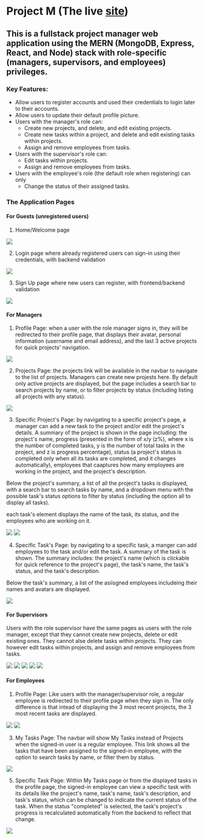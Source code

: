 # Project M (The live [site](https://my-project-m.herokuapp.com/))
## This is a fullstack project manager web application using the MERN (MongoDB, Express, React, and Node) stack with role-specific (managers, supervisors, and employees) privileges.
### Key Features: 
* Allow users to register accounts and used their credentials to login later to their accounts.
* Allow users to update their default profile picture.
* Users with the manager's role can:
  * Create new projects, and delete, and edit existing projects.
  * Create new tasks within a project, and delete and edit existing tasks within projects.
  * Assign and remove employees from tasks.
* Users with the supervisor's role can:
  * Edit tasks within projects.
  * Assign and remove employees from tasks.
* Users with the employee's role (the default role when registering) can only
  * Change the status of their assigned tasks.

### The Application Pages
#### For Guests (unregistered users)
1. Home/Welcome page

![](https://github.com/saeddaoud/project-manager/blob/main/images/home.png)

2. Login page where already registered users can sign-in using their credentials, with backend validation
 
![](https://github.com/saeddaoud/project-manager/blob/main/images/login.png)

3. Sign Up page where new users can register, with frontend/backend validation

![](https://github.com/saeddaoud/project-manager/blob/main/images/signup.png)

#### For Managers

1. Profile Page: when a user with the role manager signs in, they will be redirected to their profile page, that displays their avatar, personal information (username and email address), and the last 3 active projects for quick projects' navigation.

![](https://github.com/saeddaoud/project-manager/blob/main/images/manager-profile-1.png)

2. Projects Page: the projects link will be available in the navbar to navigate to the list of projects. Managers can create new projests here. By default only active projects are displayed, but the page includes a search bar to search projects by name, or to filter projects by status (including listing all projects with any status). 

![](https://github.com/saeddaoud/project-manager/blob/main/images/manager-projects-page.png)

3. Specific Project's Page: by navigating to a specific project's page, a manager can add a new task to the project and/or edit the project's details. A summary of the project is shown in the page including: the project's name, progress (presented in the form of x/y (z%), where x is the number of completed tasks, y is the number of total tasks in the project, and z is progress percentage), status (a project's status is completed only when all its tasks are completed, and it changes automatically), employees that caaptures how many employees are working in the project, and the project's description. 

Below the project's summary, a list of all the project's tasks is displayed, with a search bar to search tasks by name, and a dropdown menu with the possible task's status options to filter by status (including the option all to display all tasks). 

each task's element displays the name of the task, its status, and the employees who are working on it.

![](https://github.com/saeddaoud/project-manager/blob/main/images/manager-project-1.png)
![](https://github.com/saeddaoud/project-manager/blob/main/images/manager-project-2.png)

4. Specific Task's Page: by navigating to a specific task, a manger can add employees to the task and/or edit the task. A summary of the task is shown. The summary includes: the project's name (which is clickable for quick reference to the project's page), the task's name, the task's status, and the task's description. 

Below the task's summary, a list of the asiisgned employees includeing their names and avatars are displayed.

![](https://github.com/saeddaoud/project-manager/blob/main/images/manager-task.png)

#### For Supervisors

Users with the role supervisor have the same pages as users with the role manager, except that they cannot create new projects, delete or edit existing ones. They cannot alse delete tasks within projects. They can however edit tasks within projects, and assign and remove employees from tasks.

![](https://github.com/saeddaoud/project-manager/blob/main/images/supervisor-profile.png)
![](https://github.com/saeddaoud/project-manager/blob/main/images/supervisor-projects.png)
![](https://github.com/saeddaoud/project-manager/blob/main/images/supervisor-project-1.png)
![](https://github.com/saeddaoud/project-manager/blob/main/images/supervisor-project-2.png)
![](https://github.com/saeddaoud/project-manager/blob/main/images/supervisor-task.png)

#### For Employees

1. Profile Page: Like users with the manager/supervisor role, a regular employee is redirected to their profile page when they sign in. The only difference is that intead of displaying the 3 most recent projects, the 3 most recent tasks are displayed.

![](https://github.com/saeddaoud/project-manager/blob/main/images/employee-profile.png)
![](https://github.com/saeddaoud/project-manager/blob/main/images/employee-profile-2.png)

3. My Tasks Page: The navbar will show My Tasks instead of Projects when the signed-in user is a regular employee. This link shows all the tasks that have been assigned to the signed-in employee, with the option to search tasks by name, or filter them by status.

![](https://github.com/saeddaoud/project-manager/blob/main/images/employee-tasks.png)

5. Specific Task Page: Within My Tasks page or from the displayed tasks in the profile page, the signed-in employee can view a specific task with its details like the project's name, task's name, task's description, and task's status, which can be changed to indicate the current status of the task. When the status "completed" is selected, the task's project's progress is recalculated automatically from the backend to reflect that change. 

![](https://github.com/saeddaoud/project-manager/blob/main/images/employee-task.png)
